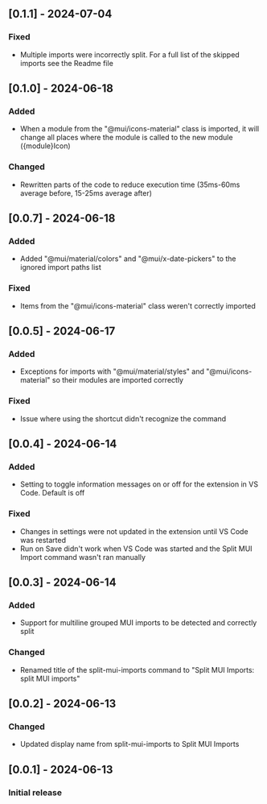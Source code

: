 ## [0.1.1] - 2024-07-04
### Fixed
- Multiple imports were incorrectly split. For a full list of the skipped imports see the Readme file

## [0.1.0] - 2024-06-18
### Added
- When a module from the "@mui/icons-material" class is imported, it will change all places where the module is called to the new module ({module}Icon)
### Changed
- Rewritten parts of the code to reduce execution time (35ms-60ms average before, 15-25ms average after)

## [0.0.7] - 2024-06-18
### Added
- Added "@mui/material/colors" and "@mui/x-date-pickers" to the ignored import paths list
### Fixed
- Items from the "@mui/icons-material" class weren't correctly imported

## [0.0.5] - 2024-06-17
### Added	
- Exceptions for imports with "@mui/material/styles" and "@mui/icons-material" so their modules are imported correctly
### Fixed
- Issue where using the shortcut didn't recognize the command

## [0.0.4] - 2024-06-14
### Added
- Setting to toggle information messages on or off for the extension in VS Code. Default is off
### Fixed
- Changes in settings were not updated in the extension until VS Code was restarted
- Run on Save didn't work when VS Code was started and the Split MUI Import command wasn't ran manually

## [0.0.3] - 2024-06-14
### Added
- Support for multiline grouped MUI imports to be detected and correctly split
### Changed
- Renamed title of the split-mui-imports command to "Split MUI Imports: split MUI imports"

## [0.0.2] - 2024-06-13
### Changed
- Updated display name from split-mui-imports to Split MUI Imports

## [0.0.1] - 2024-06-13
### Initial release
